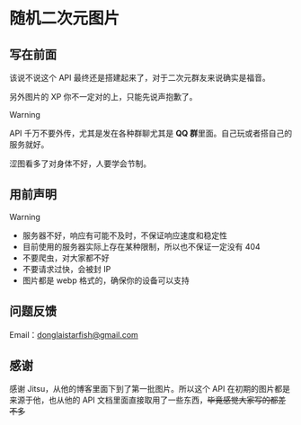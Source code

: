 # 随机二次元图片

## 写在前面

该说不说这个 API 最终还是搭建起来了，对于二次元群友来说确实是福音。

另外图片的 XP 你不一定对的上，只能先说声抱歉了。

> [!Warning]
> API 千万不要外传，尤其是发在各种群聊尤其是 **QQ 群**里面。自己玩或者搭自己的服务就好。

涩图看多了对身体不好，人要学会节制。

## 用前声明

> [!Warning]
>
> - 服务器不好，响应有可能不及时，不保证响应速度和稳定性
> - 目前使用的服务器实际上存在某种限制，所以也不保证一定没有 404
> - 不要爬虫，对大家都不好
> - 不要请求过快，会被封 IP
> - 图片都是 webp 格式的，确保你的设备可以支持

## 问题反馈

Email：<donglaistarfish@gmail.com>

## 感谢

感谢 Jitsu，从他的博客里面下到了第一批图片。所以这个 API 在初期的图片都是来源于他，也从他的 API 文档里面直接取用了一些东西，<s>毕竟感觉大家写的都差不多</s>
